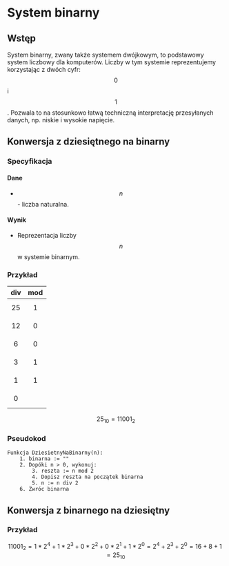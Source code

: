 # System binarny

## Wstęp

System binarny, zwany także systemem dwójkowym, to podstawowy system liczbowy dla komputerów. Liczby w tym systemie reprezentujemy korzystając z dwóch cyfr: $$0$$ i $$1$$. Pozwala to na stosunkowo łatwą techniczną interpretację przesyłanych danych, np. niskie i wysokie napięcie.

## Konwersja z dziesiętnego na binarny

### Specyfikacja

#### Dane

* $$n$$ - liczba naturalna.

#### Wynik

* Reprezentacja liczby $$n$$ w systemie binarnym.

### Przykład

| **div** | **mod** |
| :-----: | :-----: |
| $$25$$  |  $$1$$  |
| $$12$$  |  $$0$$  |
|  $$6$$  |  $$0$$  |
|  $$3$$  |  $$1$$  |
|  $$1$$  |  $$1$$  |
|  $$0$$  |         |

$$
25_{10}=11001_2
$$

### Pseudokod

```
Funkcja DziesietnyNaBinarny(n):
    1. binarna := ""
    2. Dopóki n > 0, wykonuj:
        3. reszta := n mod 2
        4. Dopisz reszta na początek binarna
        5. n := n div 2
    6. Zwróc binarna
```

## Konwersja z binarnego na dziesiętny

### Przykład

$$
11001_2=1*2^4+1*2^3+0*2^2+0*2^1+1*2^0=2^4+2^3+2^0=16+8+1=25_{10}
$$
